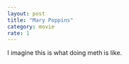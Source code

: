 ```yaml
---
layout: post
title: "Mary Poppins"
category: movie
rate: 1
---
```


I imagine this is what doing meth is like.
